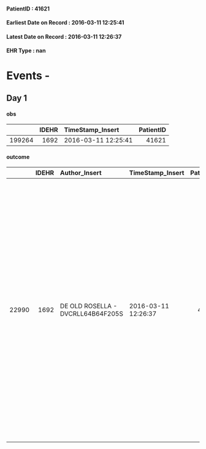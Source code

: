 
#### PatientID : 41621
#### Earliest Date on Record : 2016-03-11 12:25:41
#### Latest Date on Record : 2016-03-11 12:26:37
#### EHR Type : nan

# Events - 

## Day 1

#### obs
|        |   IDEHR | TimeStamp_Insert    |   PatientID |
|-------:|--------:|:--------------------|------------:|
| 199264 |    1692 | 2016-03-11 12:25:41 |       41621 |

#### outcome
|       |   IDEHR | Author_Insert                     | TimeStamp_Insert    |   PatientID |   IDDigitalSignDocument |   IDPAI_VIDAS | opt_problem                         |   opt_problem_num | opt_obiettivo                                                                                                                                                                                           |   opt_obiettivo_num | opt_stato_problema   |   opt_stato_problema_num | opt_interventi                                                                                                                                                                                                                                                                                                                                                                                                            |   opt_interventi_num |
|------:|--------:|:----------------------------------|:--------------------|------------:|------------------------:|--------------:|:------------------------------------|------------------:|:--------------------------------------------------------------------------------------------------------------------------------------------------------------------------------------------------------|--------------------:|:---------------------|-------------------------:|:--------------------------------------------------------------------------------------------------------------------------------------------------------------------------------------------------------------------------------------------------------------------------------------------------------------------------------------------------------------------------------------------------------------------------|---------------------:|
| 22990 |    1692 | DE OLD ROSELLA - DVCRLL64B64F205S | 2016-03-11 12:26:37 |       41621 |                  299567 |         25026 | Deficit in the care of s√® # 25 = 0 |                 4 | Keep the remaining capacit√ † ¬ † in taking care of s√®, helping the patient to accept their limitations, considering himself in a realistic and objective (eating, bathing, dressing, delete) # 40 = 0 |                   4 | Open Problem # 1     |                        1 | Implementation PAI - Ensuring the right privacy # 91 = 0; Implementation PAI - Ensure the patient's choices according to his wishes # 92 = 0; PAI Implementation - Help the patient in attivit√ † ¬ † where there √® still maintaining participation non-judgmental # 94 = 0; Counseling - Encourage to express feelings about the care deficit s√® # 96 = 0; Counseling - Exploring her gently disabilit√ † ¬ † # 97 = 0 |                    4 |


